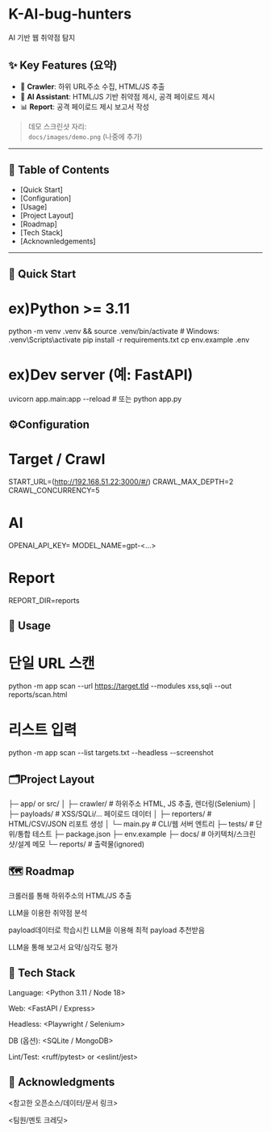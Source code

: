 # K-AI-bug-hunters
AI 기반 웹 취약점 탐지

## ✨ Key Features (요약)
- 🔎 **Crawler**: 하위 URL주소 수집, HTML/JS 추출
- 🧠 **AI Assistant**: HTML/JS 기반 취약점 제시, 공격 페이로드 제시
- 📊 **Report**: 공격 페이로드 제시 보고서 작성

> 데모 스크린샷 자리:  
> `docs/images/demo.png` (나중에 추가)

---

## 🧭 Table of Contents
- [Quick Start]
- [Configuration]
- [Usage]
- [Project Layout]
- [Roadmap]
- [Tech Stack]
- [Acknownledgements]
  
---

## 🚀 Quick Start
# ex)Python >= 3.11

python -m venv .venv && source .venv/bin/activate  # Windows: .venv\Scripts\activate
pip install -r requirements.txt
cp env.example .env

# ex)Dev server (예: FastAPI)
uvicorn app.main:app --reload  # 또는 python app.py

## ⚙️Configuration
# Target / Crawl
START_URL=(http://192.168.51.22:3000/#/)
CRAWL_MAX_DEPTH=2
CRAWL_CONCURRENCY=5

# AI
OPENAI_API_KEY=<your-key>
MODEL_NAME=gpt-<…>

# Report
REPORT_DIR=reports

## 🧪 Usage
# 단일 URL 스캔
python -m app scan --url https://target.tld --modules xss,sqli --out reports/scan.html

# 리스트 입력
python -m app scan --list targets.txt --headless --screenshot

## 🗂Project Layout
├─ app/ or src/
│  ├─ crawler/        # 하위주소 HTML, JS 추출, 렌더링(Selenium)
│  ├─ payloads/       # XSS/SQLi/… 페이로드 데이터
│  ├─ reporters/      # HTML/CSV/JSON 리포트 생성
│  └─ main.py         # CLI/웹 서버 엔트리
├─ tests/             # 단위/통합 테스트
├─ package.json
├─ env.example
├─ docs/              # 아키텍처/스크린샷/설계 메모
└─ reports/           # 출력물(ignored)

## 🗺 Roadmap
 크롤러를 통해 하위주소의 HTML/JS 추출

 LLM을 이용한 취약점 분석

 payload데이터로 학습시킨 LLM을 이용해 최적 payload 추천받음

 LLM을 통해 보고서 요약/심각도 평가

## 🧰 Tech Stack
Language: <Python 3.11 / Node 18>

Web: <FastAPI / Express>

Headless: <Playwright / Selenium>

DB (옵션): <SQLite / MongoDB>

Lint/Test: <ruff/pytest> or <eslint/jest>

## 🙏 Acknowledgments

<참고한 오픈소스/데이터/문서 링크>

<팀원/멘토 크레딧>





